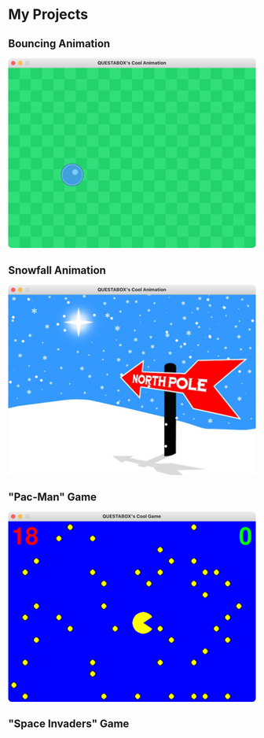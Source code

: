 # My Projects
## Bouncing Animation
![screenshot of bouncing animation](screenshots/bouncing.png)
## Snowfall Animation
![screenshot of snowfall animation](screenshots/snowfall.png)
## "Pac-Man" Game
![screenshot of pac man game](screenshots/pac_man.png)
## "Space Invaders" Game
